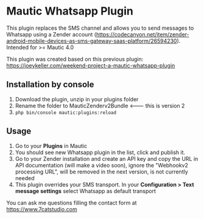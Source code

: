 # Mautic Whatsapp Plugin
This plugin replaces the SMS channel and allows you to send messages to Whatsapp
using a Zender account (https://codecanyon.net/item/zender-android-mobile-devices-as-sms-gateway-saas-platform/26594230).
Intended for >= Mautic 4.0

This plugin was created based on this previous plugin:
https://joeykeller.com/weekend-project-a-mautic-whatsapp-plugin

## Installation by console
1. Download the plugin, unzip in your plugins folder
2. Rename the folder to MauticZenderv2Bundle <--- this is version 2
3. `php bin/console mautic:plugins:reload`

## Usage
1. Go to your **Plugins** in Mautic
2. You should see new Whatsapp plugin in the list, click and publish it.
3. Go to your Zender installation and create an API key and copy the URL in API documentation (will make a video soon), ignore the "Webhookv2 processing URL", will be removed in the next version, is not currently needed
4. This plugin overrides your SMS transport. In your **Configuration > Text message settings** select Whatsapp as default transport

You can ask me questions filling the contact form at https://www.7catstudio.com
